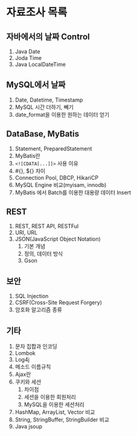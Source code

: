 # 자료조사 목록

## 자바에서의 날짜 Control
1. Java Date
2. Joda Time
3. Java LocalDateTime

## MySQL에서 날짜
1. Date, Datetime, Timestamp
2. MySQL 시간 더하기, 빼기
2. date_format을 이용한 원하는 데이터 얻기

## DataBase, MyBatis
1. Statement, PreparedStatement
2. MyBatis란
3. `<![CDATA[...]]>` 사용 이유
4. #{}, ${} 차이
5. Connection Pool, DBCP, HikariCP
6. MySQL Engine 비교(myisam, innodb)
7. MyBatis 에서 Batch를 이용한 대용량 데이터 Insert

## REST
1. REST, REST API, RESTFul
2. URI, URL
3. JSON(JavaScript Object Notation)
	1. 기본 개념
	2. 정의, 데이터 방식
	3. Gson

## 보안
1. SQL Injection
8. CSRF(Cross-Site Request Forgery)
9. 암호화 알고리즘 종류

## 기타
1. 문자 집합과 인코딩
2. Lombok
3. Log4j
4. 메소드 이름규칙
5. Ajax란
6. 쿠키와 세션
	1. 차이점
	2. 세션을 이용한 회원처리
	3. MySQL을 이용한 세션처리
7. HashMap, ArrayList, Vector 비교
8. String, StringBuffer, StringBuilder 비교
9. Java jsoup
